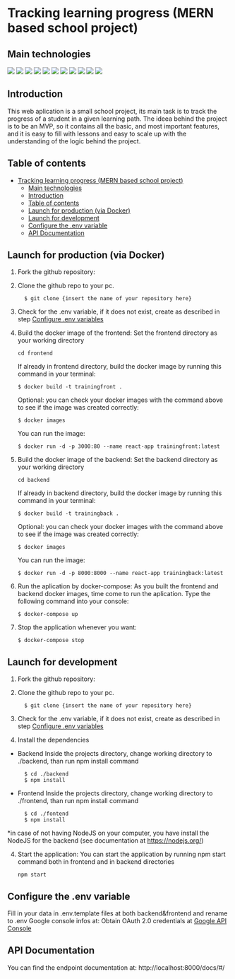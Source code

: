 # Tracking learning progress (MERN based school project)

## Main technologies

![](https://img.shields.io/badge/MongoDB-1.0.0-red)
![](https://img.shields.io/badge/Express%20JS-4.16.1-lightgrey)
![](https://img.shields.io/badge/React-17.0.1-blue)
![](https://img.shields.io/badge/Node%20JS-12.22.5-brightgreen)
![](https://img.shields.io/badge/Mongoose-5.13.5-%237C0A02)
![](https://img.shields.io/badge/Javascript-ES6-yellow)
![](https://img.shields.io/badge/Jest-27.0.6-yellowgreen)
![](https://img.shields.io/badge/Axios-0.21.1-purple)
![](https://img.shields.io/badge/CORS-2.8.5-lightgrey)
![](https://img.shields.io/badge/Jwt-8.5.1-purple)
![](https://img.shields.io/badge/Morgan-1.9.1-lightblue)

## Introduction

This web aplication is a small school project, its main task is to track the progress of a student in a given learning path.
The ideea behind the project is to be an MVP, so it contains all the basic, and most important features, and it is easy to fill with lessons and easy to scale up with the understanding of the logic behind the project.

## Table of contents
- [Tracking learning progress (MERN based school project)](#tracking-learning-progress-mern-based-school-project)
  - [Main technologies](#main-technologies)
  - [Introduction](#introduction)
  - [Table of contents](#table-of-contents)
  - [Launch for production (via Docker)](#launch-for-production-via-docker)
  - [Launch for development](#launch-for-development)
  - [Configure the .env variable](#configure-the-env-variable)
  - [API Documentation](#api-documentation)

## Launch for production (via Docker)

1. Fork the github repository:

2. Clone the github repo to your pc.
    ```
      $ git clone {insert the name of your repository here}
    ```
3. Check for the .env variable, if it does not exist, create as described in step [Configure .env variables](#configure-the-env-variable)

4. Build the docker image of the frontend:
    Set the frontend directory as your working directory
    ```
    cd frontend
    ```
    If already in frontend directory, build the docker image by running this command in your terminal:
    ```
    $ docker build -t trainingfront .
    ```
    Optional: you can check your docker images with the command above to see if the image was created correctly:
    ```
    $ docker images
    ```
    You can run the image:
    ```
    $ docker run -d -p 3000:80 --name react-app trainingfront:latest
    ```

5. Build the docker image of the backend:
    Set the backend directory as your working directory
    ```
    cd backend
    ```
    If already in backend directory, build the docker image by running this command in your terminal:
    ```
    $ docker build -t trainingback .
    ```
    Optional: you can check your docker images with the command above to see if the image was created correctly:
    ```
    $ docker images
    ```
    You can run the image:
    ```
    $ docker run -d -p 8000:8000 --name react-app trainingback:latest
    ```
6. Run the aplication by docker-compose:
    As you built the frontend and backend docker images, time come to run the aplication.
    Type the following command into your console:
    ```
    $ docker-compose up
    ```

7. Stop the application whenever you want:
    ```
    $ docker-compose stop
    ```

## Launch for development

1. Fork the github repository:

2. Clone the github repo to your pc.
    ```
      $ git clone {insert the name of your repository here}
    ```
3. Check for the .env variable, if it does not exist, create as described in step [Configure .env variables](#Configure_the_env_variable)

3. Install the dependencies
  * Backend
    Inside the projects directory, change working directory to ./backend, than run npm install command
    ```
      $ cd ./backend
      $ npm install
    ```
  * Frontend
    Inside the projects directory, change working directory to ./frontend, than run npm install command
    ```
      $ cd ./fontend
      $ npm install
    ```
   *in case of not having NodeJS on your computer, you have install the NodeJS for the backend (see documentation at https://nodejs.org/)

4. Start the application:
  You can start the application by running npm start command both in frontend and in backend directories
    ```
    npm start
    ``` 

 ## Configure the .env variable

  Fill in your data in .env.template files at both backend&frontend and rename to .env
  Google console infos at: Obtain OAuth 2.0 credentials at [Google API Console](https://console.cloud.google.com)

  ## API Documentation

  You can find the endpoint documentation at: http://localhost:8000/docs/#/